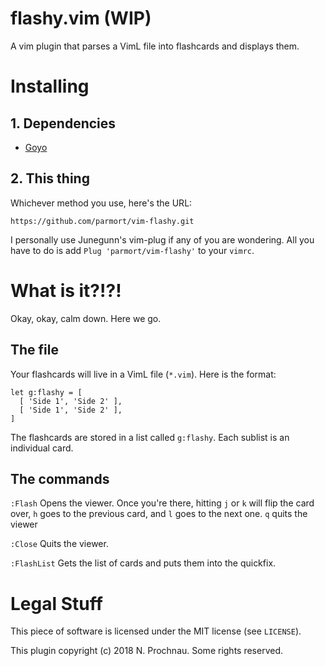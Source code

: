 # flashy.vim (WIP)

A vim plugin that parses a VimL file into flashcards and displays them.

# Installing

## 1. Dependencies

- [Goyo][d1]

[d1]: https://github.com/junegunn/goyo.vim

## 2. This thing

Whichever method you use, here's the URL:

```
https://github.com/parmort/vim-flashy.git
```

I personally use Junegunn's vim-plug if any of you are wondering. All you have
to do is add `Plug 'parmort/vim-flashy'` to your `vimrc`.

# What is it?!?!

Okay, okay, calm down. Here we go.

## The file
Your flashcards will live in a VimL file (`*.vim`). Here is the format:

```vim
let g:flashy = [
  [ 'Side 1', 'Side 2' ],
  [ 'Side 1', 'Side 2' ],
]
```

The flashcards are stored in a list called `g:flashy`. Each sublist is an
individual card.

## The commands

`:Flash` Opens the viewer.
  Once you're there, hitting `j` or `k` will flip the card over, `h` goes to
  the previous card, and `l` goes to the next one. `q` quits the viewer

`:Close` Quits the viewer.

`:FlashList` Gets the list of cards and puts them into the quickfix.

# Legal Stuff

This piece of software is licensed under the MIT license (see `LICENSE`).

This plugin copyright (c) 2018 N. Prochnau. Some rights reserved.
